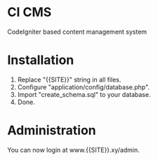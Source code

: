 # CI CMS
CodeIgniter based content management system

# Installation
1. Replace "{{SITE}}" string in all files.
2. Configure "application/config/database.php".
3. Import "create_schema.sql" to your database.
4. Done.

# Administration
You can now login at www.{{SITE}}.xy/admin.

